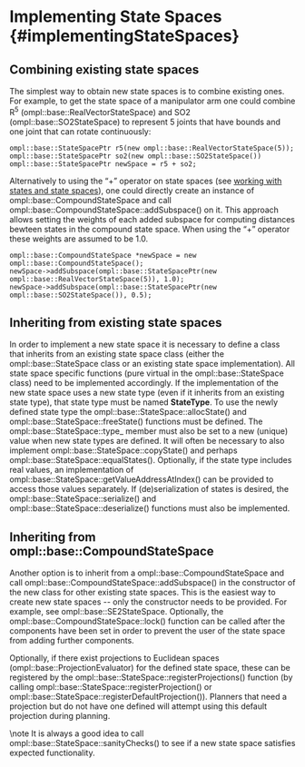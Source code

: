 # Implementing State Spaces {#implementingStateSpaces}

## Combining existing state spaces

The simplest way to obtain new state spaces is to combine existing ones. For example, to get the state space of a manipulator arm one could combine R<sup>5</sup> (ompl::base::RealVectorStateSpace) and SO2 (ompl::base::SO2StateSpace) to represent 5 joints that have bounds and one joint that can rotate continuously:

~~~{.cpp}
ompl::base::StateSpacePtr r5(new ompl::base::RealVectorStateSpace(5));
ompl::base::StateSpacePtr so2(new ompl::base::SO2StateSpace())
ompl::base::StateSpacePtr newSpace = r5 + so2;
~~~

Alternatively to using the “+” operator on state spaces (see [working with states and state spaces](workingWithStates.html)), one could directly create an instance of ompl::base::CompoundStateSpace and call ompl::base::CompoundStateSpace::addSubspace() on it. This approach allows setting the weights of each added subspace for computing distances bewteen states in the compound state space. When using the “+” operator these weights are assumed to be 1.0.

~~~{.cpp}
ompl::base::CompoundStateSpace *newSpace = new ompl::base::CompoundStateSpace();
newSpace->addSubspace(ompl::base::StateSpacePtr(new ompl::base::RealVectorStateSpace(5)), 1.0);
newSpace->addSubspace(ompl::base::StateSpacePtr(new ompl::base::SO2StateSpace()), 0.5);
~~~

## Inheriting from existing state spaces

In order to implement a new state space it is necessary to define a class that inherits from an existing state space class (either the ompl::base::StateSpace class or an existing state space implementation). All state space specific functions (pure virtual in the ompl::base::StateSpace class) need to be implemented accordingly. If the implementation of the new state space uses a new state type (even if it inherits from an existing state type), that state type must be named __StateType__. To use the newly defined state type the ompl::base::StateSpace::allocState() and ompl::base::StateSpace::freeState() functions must be defined. The ompl::base::StateSpace::type_ member must also be set to a new (unique) value when new state types are defined. It will often be necessary to also implement ompl::base::StateSpace::copyState() and perhaps ompl::base::StateSpace::equalStates(). Optionally, if the state type includes real values, an implementation of ompl::base::StateSpace::getValueAddressAtIndex() can be provided to access those values separately. If (de)serialization of states is desired, the ompl::base::StateSpace::serialize() and ompl::base::StateSpace::deserialize() functions must also be implemented.

## Inheriting from ompl::base::CompoundStateSpace

Another option is to inherit from a ompl::base::CompoundStateSpace and call ompl::base::CompoundStateSpace::addSubspace() in the constructor of the new class for other existing state spaces. This is the easiest way to create new state spaces -- only the constructor needs to be provided. For example, see ompl::base::SE2StateSpace. Optionally, the ompl::base::CompoundStateSpace::lock() function can be called after the components have been set in order to prevent the user of the state space from adding further components.

Optionally, if there exist projections to Euclidean spaces (ompl::base::ProjectionEvaluator) for the defined state space, these can be registered by the ompl::base::StateSpace::registerProjections() function (by calling ompl::base::StateSpace::registerProjection() or ompl::base::StateSpace::registerDefaultProjection()). Planners that need a projection but do not have one defined will attempt using this default projection during planning.

\note It is always a good idea to call ompl::base::StateSpace::sanityChecks() to see if a new state space satisfies expected functionality.
